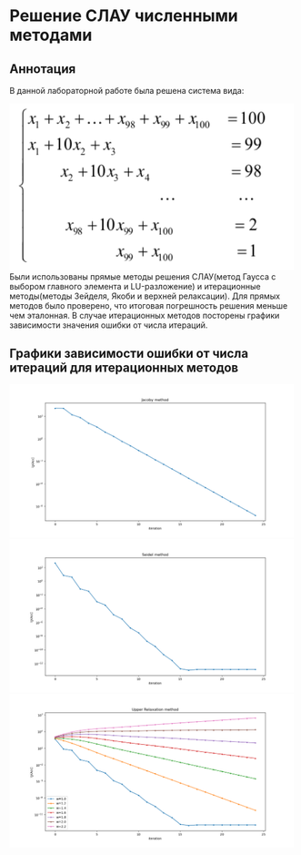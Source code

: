 # Решение СЛАУ численными методами

## Аннотация
В данной лабораторной работе была решена система вида:
<div class="img-div">
  <img src="https://github.com/Varnike/computational_math/blob/master/t2/plots/lineareqsys.png" alt="system" width="500">
</div>
Были использованы прямые методы решения СЛАУ(метод Гаусса с выбором главного элемента и LU-разложение) и итерационные методы(методы Зейделя, Якоби и верхней релаксации). Для прямых методов было проверено, что итоговая погрешность решения меньше чем эталонная. В случае итерационных методов посторены графики зависимости значения ошибки от числа итераций.

## Графики зависимости ошибки от числа итераций для итерационных методов
<div class="img-div">
  <img src="https://github.com/Varnike/computational_math/blob/master/t2/plots/Jacoby.png" alt="system" width="500">
</div>

<div class="img-div">
  <img src="https://github.com/Varnike/computational_math/blob/master/t2/plots/Seidel.png" alt="system" width="500">
</div>

<div class="img-div">
  <img src="https://github.com/Varnike/computational_math/blob/master/t2/plots/Upper_relaxation.png" alt="system" width="500">
</div>
